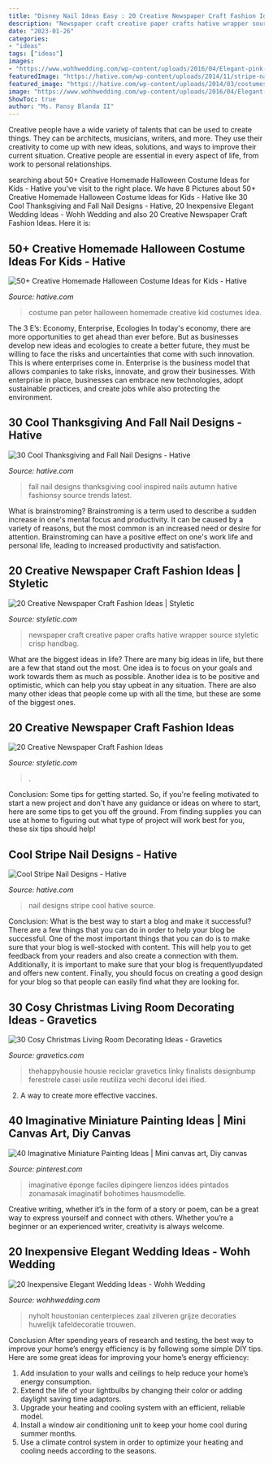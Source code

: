```yaml
---
title: "Disney Nail Ideas Easy : 20 Creative Newspaper Craft Fashion Ideas"
description: "Newspaper craft creative paper crafts hative wrapper source styletic crisp handbag"
date: "2023-01-26"
categories:
- "ideas"
tags: ["ideas"]
images:
- "https://www.wohhwedding.com/wp-content/uploads/2016/04/Elegant-pink-table-decor-Ideas.jpg"
featuredImage: "https://hative.com/wp-content/uploads/2014/11/stripe-nail-designs/20-stripe-nail-designs.jpg"
featured_image: "https://hative.com/wp-content/uploads/2014/03/costumes-for-kids/2-peter-pan-kid-costume-idea.jpg"
image: "https://www.wohhwedding.com/wp-content/uploads/2016/04/Elegant-pink-table-decor-Ideas.jpg"
ShowToc: true
author: "Ms. Pansy Blanda II"
---
```



Creative people have a wide variety of talents that can be used to create things. They can be architects, musicians, writers, and more. They use their creativity to come up with new ideas, solutions, and ways to improve their current situation. Creative people are essential in every aspect of life, from work to personal relationships.

	

		
searching about 50+ Creative Homemade Halloween Costume Ideas for Kids - Hative you've visit to the right place. We have 8 Pictures about 50+ Creative Homemade Halloween Costume Ideas for Kids - Hative like 30 Cool Thanksgiving and Fall Nail Designs - Hative, 20 Inexpensive Elegant Wedding Ideas - Wohh Wedding and also 20 Creative Newspaper Craft Fashion Ideas. Here it is:
		
    
## 50+ Creative Homemade Halloween Costume Ideas For Kids - Hative

<img loading=lazy src="https://hative.com/wp-content/uploads/2014/03/costumes-for-kids/2-peter-pan-kid-costume-idea.jpg" onerror="this.onerror=null;this.src='https://tse1.mm.bing.net/th?id=OIP.CLLoBF4Vpyz5D7pdZ_O2pgHaLW&amp;pid=15.1';" alt="50+ Creative Homemade Halloween Costume Ideas for Kids - Hative">

_Source: hative.com_

>costume pan peter halloween homemade creative kid costumes idea. 

	

The 3 E’s: Economy, Enterprise, Ecologies
In today's economy, there are more opportunities to get ahead than ever before. But as businesses develop new ideas and ecologies to create a better future, they must be willing to face the risks and uncertainties that come with such innovation. This is where enterprises come in. Enterprise is the business model that allows companies to take risks, innovate, and grow their businesses. With enterprise in place, businesses can embrace new technologies, adopt sustainable practices, and create jobs while also protecting the environment.

    
## 30 Cool Thanksgiving And Fall Nail Designs - Hative

<img loading=lazy src="https://hative.com/wp-content/uploads/2014/11/thanksgiving-nail-designs/27-thanksgiving-and-fall-nail-designs.jpg" onerror="this.onerror=null;this.src='https://tse1.mm.bing.net/th?id=OIP.hauvAfqyYc_LgUAdZABIxwHaFj&amp;pid=15.1';" alt="30 Cool Thanksgiving and Fall Nail Designs - Hative">

_Source: hative.com_

>fall nail designs thanksgiving cool inspired nails autumn hative fashionsy source trends latest. 

	

What is brainstroming?
Brainstroming is a term used to describe a sudden increase in one's mental focus and productivity. It can be caused by a variety of reasons, but the most common is an increased need or desire for attention. Brainstroming can have a positive effect on one's work life and personal life, leading to increased productivity and satisfaction.

    
## 20 Creative Newspaper Craft Fashion Ideas | Styletic

<img loading=lazy src="https://styletic.com/wp-content/uploads/2014/10/newspaper-craft-fashion-ideas/19-creative-newspaper-craft-fashion-ideas.jpg" onerror="this.onerror=null;this.src='https://tse1.mm.bing.net/th?id=OIP.cZl0NKbrOWcZj5rdYlbSJwHaJ4&amp;pid=15.1';" alt="20 Creative Newspaper Craft Fashion Ideas | Styletic">

_Source: styletic.com_

>newspaper craft creative paper crafts hative wrapper source styletic crisp handbag. 

	

What are the biggest ideas in life?
There are many big ideas in life, but there are a few that stand out the most. One idea is to focus on your goals and work towards them as much as possible. Another idea is to be positive and optimistic, which can help you stay upbeat in any situation. There are also many other ideas that people come up with all the time, but these are some of the biggest ones.

    
## 20 Creative Newspaper Craft Fashion Ideas

<img loading=lazy src="https://styletic.com/wp-content/uploads/2014/10/newspaper-craft-fashion-ideas/14-creative-newspaper-craft-fashion-ideas.jpg" onerror="this.onerror=null;this.src='https://tse2.mm.bing.net/th?id=OIP.LGUML7UIRXT0iilHjTsgxQHaLH&amp;pid=15.1';" alt="20 Creative Newspaper Craft Fashion Ideas">

_Source: styletic.com_

>. 

	

Conclusion: Some tips for getting started.
So, if you're feeling motivated to start a new project and don't have any guidance or ideas on where to start, here are some tips to get you off the ground. From finding supplies you can use at home to figuring out what type of project will work best for you, these six tips should help!

    
## Cool Stripe Nail Designs - Hative

<img loading=lazy src="https://hative.com/wp-content/uploads/2014/11/stripe-nail-designs/20-stripe-nail-designs.jpg" onerror="this.onerror=null;this.src='https://tse1.mm.bing.net/th?id=OIP.mna4A5pXSR60w9UfZ-jZjgHaLa&amp;pid=15.1';" alt="Cool Stripe Nail Designs - Hative">

_Source: hative.com_

>nail designs stripe cool hative source. 

	

Conclusion: What is the best way to start a blog and make it successful?
There are a few things that you can do in order to help your blog be successful. One of the most important things that you can do is to make sure that your blog is well-stocked with content. This will help you to get feedback from your readers and also create a connection with them. Additionally, it is important to make sure that your blog is frequentlyupdated and offers new content. Finally, you should focus on creating a good design for your blog so that people can easily find what they are looking for.

    
## 30 Cosy Christmas Living Room Decorating Ideas - Gravetics

<img loading=lazy src="https://www.gravetics.com/wp-content/uploads/2016/10/Christmas-Spirit-into-Your-Living-Room-3.jpg" onerror="this.onerror=null;this.src='https://tse1.mm.bing.net/th?id=OIP.OV2CYv40svnOgYp2qGCbsQHaIT&amp;pid=15.1';" alt="30 Cosy Christmas Living Room Decorating Ideas - Gravetics">

_Source: gravetics.com_

>thehappyhousie housie reciclar gravetics linky finalists designbump ferestrele casei usile reutiliza vechi decorul idei ified. 

	

2. A way to create more effective vaccines.

    
## 40 Imaginative Miniature Painting Ideas | Mini Canvas Art, Diy Canvas

<img loading=lazy src="https://i.pinimg.com/736x/4d/3a/e4/4d3ae4835310a1579ffbe8378bb2220a.jpg" onerror="this.onerror=null;this.src='https://tse4.mm.bing.net/th?id=OIP.Afq3tkLVCA8Xt0YUQuuh0AHaJ4&amp;pid=15.1';" alt="40 Imaginative Miniature Painting Ideas | Mini canvas art, Diy canvas">

_Source: pinterest.com_

>imaginative éponge faciles dipingere lienzos idées pintados zonamasak imaginatif bohotimes hausmodelle. 

	

Creative writing, whether it’s in the form of a story or poem, can be a great way to express yourself and connect with others. Whether you’re a beginner or an experienced writer, creativity is always welcome.

    
## 20 Inexpensive Elegant Wedding Ideas - Wohh Wedding

<img loading=lazy src="https://www.wohhwedding.com/wp-content/uploads/2016/04/Elegant-pink-table-decor-Ideas.jpg" onerror="this.onerror=null;this.src='https://tse3.mm.bing.net/th?id=OIP.syTyN5-7EnnfdCuS-7Y6bQHaLI&amp;pid=15.1';" alt="20 Inexpensive Elegant Wedding Ideas - Wohh Wedding">

_Source: wohhwedding.com_

>nyholt houstonian centerpieces zaal zilveren grijze decoraties huwelijk tafeldecoratie trouwen. 

	

Conclusion
After spending years of research and testing, the best way to improve your home’s energy efficiency is by following some simple DIY tips. Here are some great ideas for improving your home’s energy efficiency: 
1. Add insulation to your walls and ceilings to help reduce your home’s energy consumption. 
2. Extend the life of your lightbulbs by changing their color or adding daylight saving time adaptors. 
3. Upgrade your heating and cooling system with an efficient, reliable model. 
4. Install a window air conditioning unit to keep your home cool during summer months. 
5. Use a climate control system in order to optimize your heating and cooling needs according to the seasons.

